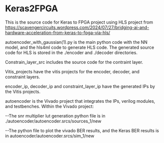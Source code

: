 # Keras2FPGA
This is the source code for Keras to FPGA project using HLS project from https://scavengercircuits.wordpress.com/2024/07/27/bridging-ai-and-hardware-acceleration-from-keras-to-fpga-via-hls/

autoencoder_with_gaussian(1).py is the main python code with the NN model, and the hls4ml code to generate HLS code. 
The generated source code for HLS is stored in the ./encoder and ./decoder directories. 

Constrain_layer_src includes the source code for the contraint layer. 

Vitis_projects have the vitis projects for the encoder, decoder, and constraint layers.

encoder_ip, decoder_ip and constraint_layer_ip have the generated IPs by the Vitis projects.

autoencoder is the Vivado project that integrates the IPs, verilog modules, and testbenches. Within the Vivado project:

--The snr multiplier lut generation python file is in ./autoencoder/autoencoder.srcs/sources_1/new

--The python file to plot the vivado BER results, and the Keras BER results is in autoencoder/autoencoder.srcs/sim_1/new


